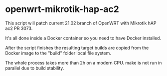 # openwrt-mikrotik-hap-ac2

This script will patch current 21.02 branch of OpenWRT
with Mikrotik hAP ac2 PR 3073.

It's all done inside a Docker container so you need to
have Docker installed.

After the script finishes the resulting target builds are
copied from the Docker image to the "build" folder local
file system.

The whole process takes more than 2h on a modern CPU.
make is not run in parallel due to build stability.
